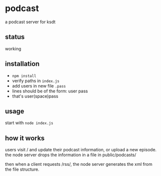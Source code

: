 # podcast
a podcast server for ksdt

## status
working

## installation
- `npm install`
- verify paths in `index.js`
- add users in new file `.pass`
 - lines should be of the form: user pass
  - that's user(space)pass

## usage

start with `node index.js`

## how it works
users visit / and update their podcast information, or upload a new episode. the node server drops the information in a file in public/podcasts/<user>

then when a client requests /rss/<user>, the node server generates the xml from the file structure.


